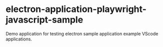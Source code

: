 # electron-application-playwright-javascript-sample
Demo application for testing electron sample application example VScode applications.
